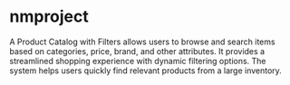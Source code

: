 # nmproject
A Product Catalog with Filters allows users to browse and search items based on categories, price, brand, and other attributes. It provides a streamlined shopping experience with dynamic filtering options. The system helps users quickly find relevant products from a large inventory.
